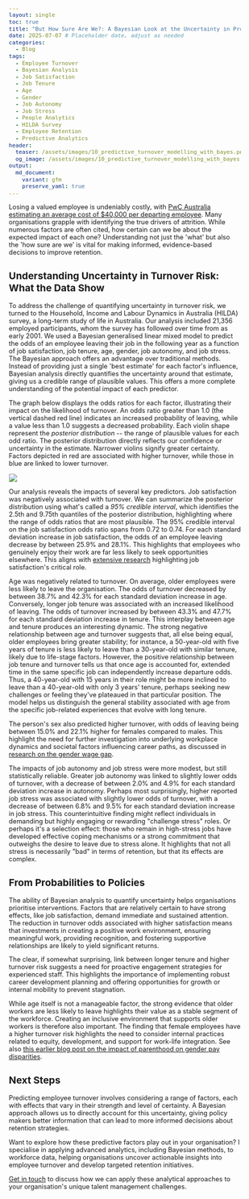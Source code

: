 ```yaml
---
layout: single
toc: true
title: "But How Sure Are We?: A Bayesian Look at the Uncertainty in Predicting Turnover"
date: 2025-07-07 # Placeholder date, adjust as needed
categories:
  - Blog
tags:
  - Employee Turnover
  - Bayesian Analysis
  - Job Satisfaction
  - Job Tenure
  - Age
  - Gender
  - Job Autonomy
  - Job Stress
  - People Analytics
  - HILDA Survey
  - Employee Retention
  - Predictive Analytics
header:
  teaser: /assets/images/10_predictive_turnover_modelling_with_bayes.png # Placeholder image path
  og_image: /assets/images/10_predictive_turnover_modelling_with_bayes.png # Placeholder image path
output:
  md_document:
    variant: gfm
    preserve_yaml: true
---
```


<style>
  body {
    font-size: 0.8em; /* Adjust font size just for this page */
  }
</style>

Losing a valued employee is undeniably costly, with [PwC Australia estimating an average cost of $40,000 per departing employee](https://www.pwc.com.au/future-of-work-design-for-the-future/2023-future-of-work-outlook.html). Many organisations grapple with identifying the true drivers of attrition. While numerous factors are often cited, how certain can we be about the expected impact of each one? Understanding not just the 'what' but also the 'how sure are we' is vital for making informed, evidence-based decisions to improve retention.

## Understanding Uncertainty in Turnover Risk: What the Data Show

To address the challenge of quantifying uncertainty in turnover risk, we turned to the Household, Income and Labour Dynamics in Australia (HILDA) survey, a long-term study of life in Australia. Our analysis included 21,356 employed participants, whom the survey has followed over time from as early 2001. We used a Bayesian generalised linear mixed model to predict the odds of an employee leaving their job in the following year as a function of job satisfaction, job tenure, age, gender, job autonomy, and job stress. The Bayesian approach offers an advantage over traditional methods. Instead of providing just a single 'best estimate' for each factor's influence, Bayesian analysis directly quantifies the uncertainty around that estimate, giving us a credible range of plausible values. This offers a more complete understanding of the potential impact of each predictor. 

The graph below displays the odds ratios for each factor, illustrating their impact on the likelihood of turnover. An odds ratio greater than 1.0 (the vertical dashed red line) indicates an increased probability of leaving, while a value less than 1.0 suggests a decreased probability. Each violin shape represent the *posterior distribution* -- the range of plausible values for each odd ratio. The posterior distribution directly reflects our confidence or uncertainty in the estimate. Narrower violins signify greater certainty. Factors depicted in red are associated with higher turnover, while those in blue are linked to lower turnover.

![](/assets/images/10_predictive_turnover_modelling_with_bayes.png)

Our analysis reveals the impacts of several key predictors. Job satisfaction was negatively associated with turnover. We can summarize the posterior distribution using what's called a *95% credible interval*, which identifies the 2.5th and 9.75th quantiles of the posterior distribution, highlighting where the range of odds ratios that are most plausible. The 95% credible interval on the job satisfaction odds ratio spans from 0.72 to 0.74. For each standard deviation increase in job satisfaction, the odds of an employee leaving decrease by between 25.9% and 28.1%. This highlights that employees who genuinely enjoy their work are far less likely to seek opportunities elsewhere. This aligns with [extensive research](https://doi.org/10.1111/peps.12226) highlighting job satisfaction's critical role.

Age was negatively related to turnover. On average, older employees were less likely to leave the organisation. The odds of turnover decreased by between 38.7% and 42.3% for each standard deviation increase in age. Conversely, longer job tenure was associated with an increased likelihood of leaving. The odds of turnover increased by between 43.3% and 47.7% for each standard deviation increase in tenure. This interplay between age and tenure produces an interesting dynamic. The strong negative relationship between age and turnover suggests that, all else being equal, older employees bring greater stability; for instance, a 50-year-old with five years of tenure is less likely to leave than a 30-year-old with similar tenure, likely due to life-stage factors. However, the positive relationship between job tenure and turnover tells us that once age is accounted for, extended time in the same specific job can independently increase departure odds. Thus, a 40-year-old with 15 years in their role might be more inclined to leave than a 40-year-old with only 3 years' tenure, perhaps seeking new challenges or feeling they've plateaued in that particular position. The model helps us distinguish the general stability associated with age from the specific job-related experiences that evolve with long tenure.

The person's sex also predicted higher turnover, with odds of leaving being between 15.0% and 22.1% higher for females compared to males. This highlight the need for further investigation into underlying workplace dynamics and societal factors influencing career paths, as discussed in [research on the gender wage gap](https://www.aeaweb.org/articles?id=10.1257/jel.20160995). 

The impacts of job autonomy and job stress were more modest, but still statistically reliable. Greater job autonomy was linked to slightly lower odds of turnover, with a decrease of between 2.0% and 4.9% for each standard deviation increase in autonomy. Perhaps most surprisingly, higher reported job stress was associated with slightly lower odds of turnover, with a decrease of between 6.8% and 9.5% for each standard deviation increase in job stress. This counterintuitive finding might reflect individuals in demanding but highly engaging or rewarding "challenge stress" roles. Or perhaps it's a selection effect: those who remain in high-stress jobs have developed effective coping mechanisms or a strong commitment that outweighs the desire to leave due to stress alone. It highlights that not all stress is necessarily "bad" in terms of retention, but that its effects are complex.

## From Probabilities to Policies

The ability of Bayesian analysis to quantify uncertainty helps organisations prioritise interventions. Factors that are relatively certain to have strong effects, like job satisfaction, demand immediate and sustained attention. The reduction in turnover odds associated with higher satisfaction means that investments in creating a positive work environment, ensuring meaningful work, providing recognition, and fostering supportive relationships are likely to yield significant returns.

The clear, if somewhat surprising, link between longer tenure and higher turnover risk suggests a need for proactive engagement strategies for experienced staff. This highlights the importance of implementing robust career development planning and offering opportunities for growth or internal mobility to prevent stagnation.

While age itself is not a manageable factor, the strong evidence that older workers are less likely to leave highlights their value as a stable segment of the workforce. Creating an inclusive environment that supports older workers is therefore also important. The finding that female employees have a higher turnover risk highlights the need to consider internal practices related to equity, development, and support for work-life integration. See also [this earlier blog post on the impact of parenthood on gender pay disparities](https://ballardtj.github.io/blog/parenthood-career-earning/).

## Next Steps

Predicting employee turnover involves considering a range of factors, each with effects that vary in their strength and level of certainty. A Bayesian approach allows us to directly account for this uncertainty, giving policy makers better information that can lead to more informed decisions about retention strategies. 

Want to explore how these predictive factors play out in your organisation? I specialise in applying advanced analytics, including Bayesian methods, to workforce data, helping organisations uncover actionable insights into employee turnover and develop targeted retention initiatives.

[Get in touch](mailto:t.ballard@uq.edu.au) to discuss how we can apply these analytical approaches to your organisation's unique talent management challenges.